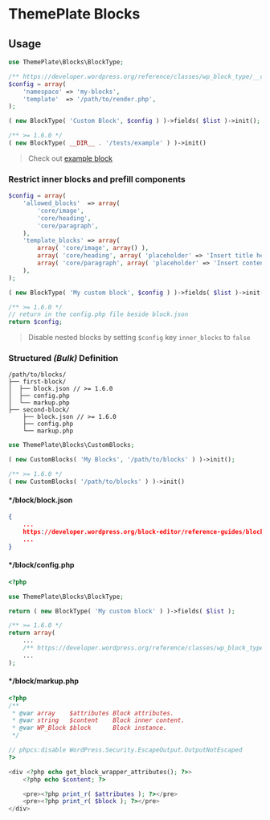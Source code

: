 # ThemePlate Blocks

## Usage
```php
use ThemePlate\Blocks\BlockType;

/** https://developer.wordpress.org/reference/classes/wp_block_type/__construct/#parameters */
$config = array(
	'namespace' => 'my-blocks',
	'template'  => '/path/to/render.php',
);

( new BlockType( 'Custom Block', $config ) )->fields( $list )->init();

/** >= 1.6.0 */
( new BlockType( __DIR__ . '/tests/example' ) )->init()
```

> Check out [example block](/tests/example)

### Restrict inner blocks and prefill components
```php
$config = array(
	'allowed_blocks'  => array(
		'core/image',
		'core/heading',
		'core/paragraph',
	),
	'template_blocks' => array(
		array( 'core/image', array() ),
		array( 'core/heading', array( 'placeholder' => 'Insert title here' ) ),
		array( 'core/paragraph', array( 'placeholder' => 'Insert content copy' ) ),
	),
);

( new BlockType( 'My custom block', $config ) )->fields( $list )->init();

/** >= 1.6.0 */
// return in the config.php file beside block.json
return $config;
```

> Disable nested blocks by setting `$config` key `inner_blocks` to `false`

### Structured *(Bulk)* Definition
```
/path/to/blocks/
├── first-block/
│  ├── block.json // >= 1.6.0
│  ├── config.php
│  └── markup.php
├── second-block/
    ├── block.json // >= 1.6.0
    ├── config.php
    └── markup.php
```

```php
use ThemePlate\Blocks\CustomBlocks;

( new CustomBlocks( 'My Blocks', '/path/to/blocks' ) )->init();

/** >= 1.6.0 */
( new CustomBlocks( '/path/to/blocks' ) )->init()
```

#### */block/block.json
```json
{
	...
	https://developer.wordpress.org/block-editor/reference-guides/block-api/block-metadata/
	...
}
```

#### */block/config.php
```php
<?php

use ThemePlate\Blocks\BlockType;

return ( new BlockType( 'My custom block' ) )->fields( $list );

/** >= 1.6.0 */
return array(
	...
	/** https://developer.wordpress.org/reference/classes/wp_block_type/__construct/#parameters */
	...
);
```

#### */block/markup.php
```php
<?php
/**
 * @var array    $attributes Block attributes.
 * @var string   $content    Block inner content.
 * @var WP_Block $block      Block instance.
 */

// phpcs:disable WordPress.Security.EscapeOutput.OutputNotEscaped
?>

<div <?php echo get_block_wrapper_attributes(); ?>>
	<?php echo $content; ?>

	<pre><?php print_r( $attributes ); ?></pre>
	<pre><?php print_r( $block ); ?></pre>
</div>
```
